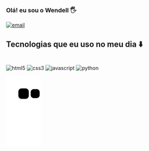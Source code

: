 ### Olá! eu sou o Wendell 🖐️

[![email](https://img.shields.io/badge/LinkedIn-0077B5?style=for-the-badge&logo=linkedin&logoColor=white)](https://www.linkedin.com/in/wendell-oliveira-019b3b240/)

## Tecnologias que eu uso no meu dia ⬇️

<div style="display: inline_block"><br/>
<img align="center" alt="html5" src="https://img.shields.io/badge/HTML-239120?style=for-the-badge&logo=html5&logoColor=white"/>
<img align="center" alt="css3" src="https://img.shields.io/badge/CSS3-1572B6?style=for-the-badge&logo=css3&logoColor=white"/>
<img align="center" alt="javascript" src="https://img.shields.io/badge/JavaScript-323330?style=for-the-badge&logo=javascript&logoColor=F7DF1E"/>
<img align="center" alt="python" src="https://img.shields.io/badge/Python-14354C?style=for-the-badge&logo=python&logoColor=white"/>


![snake gif](https://github.com/Formandodev/Formandodev/blob/output/github-contribution-grid-snake.svg)
